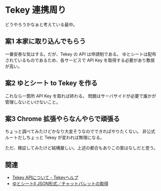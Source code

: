 # Tekey 連携周り

どうやろうかなぁと考えている最中。

## 案1 本家に取り込んでもらう

一番安泰な気はする。だが、Tekey の API は申請制である。
ゆとシートは配布されているものであるため、各サービスで API Key を取得する必要があり敷居が高い。

## 案2 ゆとシート to Tekey を作る

これなら一箇所 API Key を取れば終わる。
問題はサーバサイドが必要で誰かが管理しないといけないこと。

## 案3 Chrome 拡張やらなんやらで頑張る

ちょっと調べてみたけどかなり大変そうなのでできればやりたくない。
非公式ルートだしちょっと Tekey が変われば無理になる。

ただ、検証してみたけど結構厳しい。上述の都合もありこの案はなしだと思う。

## 関連

* [Tekey APIについて - Tekeyヘルプ](https://helps.tekey.jp/api-about/)
* [ゆとシートⅡ JSON形式／チャットパレットの取得](https://yutorize.2-d.jp/?ytsheet2-json)